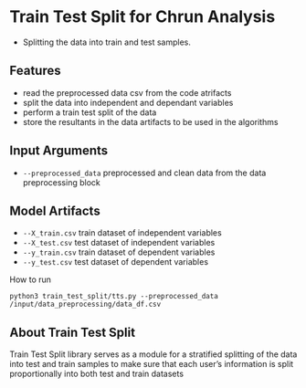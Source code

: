 # Train Test Split for Chrun Analysis
- Splitting the data into train and test samples.

## Features

- read the preprocessed data csv from the code atrifacts
- split the data into independent and dependant variables
- perform a train test split of the data
- store the resultants in the data artifacts to be used in the algorithms

## Input Arguments
- `--preprocessed_data` preprocessed and clean data from the data preprocessing block

## Model Artifacts
- `--X_train.csv` train dataset of independent variables
- `--X_test.csv` test dataset of independent variables
- `--y_train.csv` train dataset of dependent variables
- `--y_test.csv` test dataset of dependent variables

How to run
```
python3 train_test_split/tts.py --preprocessed_data /input/data_preprocessing/data_df.csv 
```

## About Train Test Split
Train Test Split library serves as a module for a stratified splitting of the data into test and train samples to make sure that each user’s information is split proportionally into both test and train datasets